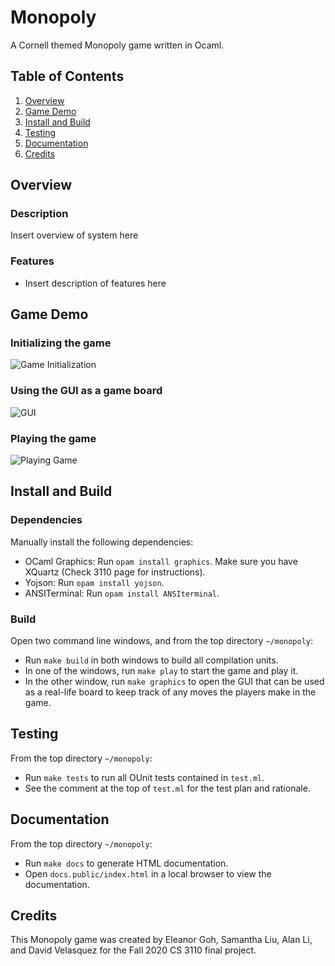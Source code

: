 # Monopoly
A Cornell themed Monopoly game written in Ocaml.

## Table of Contents
1. [Overview](#Overview)
2. [Game Demo](#Game-Demo)
3. [Install and Build](#Install-and-Build)
4. [Testing](#Testing)
5. [Documentation](#Documentation)
6. [Credits](#Credits)

## Overview
### Description
Insert overview of system here

### Features
- Insert description of features here  

## Game Demo
### Initializing the game
![Game Initialization](/assets/init_game.GIF=250x)

### Using the GUI as a game board
![GUI](/assets/gui.GIF=250x)

### Playing the game
![Playing Game](/assets/jail.GIF=250x)

## Install and Build
### Dependencies
Manually install the following dependencies: 
- OCaml Graphics: Run `opam install graphics`. 
Make sure you have XQuartz (Check 3110 page for instructions).
- Yojson: Run `opam install yojson`. 
- ANSITerminal: Run `opam install ANSIterminal`.

### Build
Open two command line windows, and from the top directory `~/monopoly`: 
- Run `make build` in both windows to build all compilation units. 
- In one of the windows, run `make play` to start the game and play it. 
- In the other window, run `make graphics` to open the GUI that can be used 
as a real-life board to keep track of any moves the players make in the game. 

## Testing
From the top directory `~/monopoly`: 
- Run `make tests` to run all OUnit tests contained in `test.ml`. 
- See the comment at the top of `test.ml` for the test plan and rationale. 

## Documentation
From the top directory `~/monopoly`: 
- Run `make docs` to generate HTML documentation. 
- Open `docs.public/index.html` in a local browser to view the documentation. 

## Credits
This Monopoly game was created by Eleanor Goh, Samantha Liu, Alan Li, and David Velasquez 
for the Fall 2020 CS 3110 final project. 